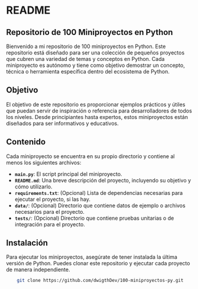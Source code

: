 README
===========

Repositorio de 100 Miniproyectos en Python
-----------------------------------------

Bienvenido a mi repositorio de 100 miniproyectos en Python. Este repositorio está diseñado para ser una colección de pequeños proyectos que cubren una variedad de temas y conceptos en Python. Cada miniproyecto es autónomo y tiene como objetivo demostrar un concepto, técnica o herramienta específica dentro del ecosistema de Python.

## Objetivo

El objetivo de este repositorio es proporcionar ejemplos prácticos y útiles que puedan servir de inspiración o referencia para desarrolladores de todos los niveles. Desde principiantes hasta expertos, estos miniproyectos están diseñados para ser informativos y educativos.

## Contenido

Cada miniproyecto se encuentra en su propio directorio y contiene al menos los siguientes archivos:

- **`main.py`**: El script principal del miniproyecto.
- **`README.md`**: Una breve descripción del proyecto, incluyendo su objetivo y cómo utilizarlo.
- **`requirements.txt`**: (Opcional) Lista de dependencias necesarias para ejecutar el proyecto, si las hay.
- **`data/`**: (Opcional) Directorio que contiene datos de ejemplo o archivos necesarios para el proyecto.
- **`tests/`**: (Opcional) Directorio que contiene pruebas unitarias o de integración para el proyecto.

## Instalación

Para ejecutar los miniproyectos, asegúrate de tener instalada la última versión de Python. Puedes clonar este repositorio y ejecutar cada proyecto de manera independiente. 

```bash
    git clone https://github.com/dwigthDev/100-miniproyectos-py.git
